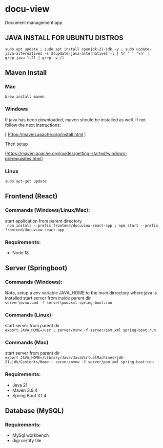 # docu-view

Document management app

## JAVA INSTALL FOR UBUNTU DISTROS

``` sudo apt update ; sudo apt install openjdk-21-jdk -y ; sudo update-java-alternatives -s $(update-java-alternatives -l | tr ' ' '\n' | grep java-1.21 | grep -v /) ```

## Maven Install

### Mac

```brew install maven```

### Windows

If java has been downloaded, maven should be installed as well. If not follow the next instructions:

[ https://maven.apache.org/install.html ]

Then setup

[https://maven.apache.org/guides/getting-started/windows-prerequisites.html]

### Linux

``` sudo apt-get update ```

## Frontend (React)

### Commands (Windows/Linux/Mac):
start application from parent directory \
``` npm install --prefix frontend/docuview-react-app ; npm start --prefix frontend/docuview-react-app```

### Requirements:

* Node 18

## Server (Springboot)

### Commands (Windows):
Note, setup a env variable JAVA_HOME to the main dirrectory where java is installed
start server from inside parent dir \
``` server\mvnw.cmd -f server\pom.xml spring-boot:run ```
### Commands (Linux):

start server from parent dir \
``` export JAVA_HOME=/usr ; server/mvnw -f server/pom.xml spring-boot:run ```

### Commands (Mac)
start server from parent dir \
``` export JAVA_HOME=/Library/Java/JavaVirtualMachines/jdk-21.jdk/Contents/Home ; server/mvnw -f server/pom.xml spring-boot:run ```

### Requirements:

* Java 21
* Maven 3.9.4
* Spring Boot 3.1.4

## Database (MySQL)

### Requirements:

* MySql workbench
* digi certify file
